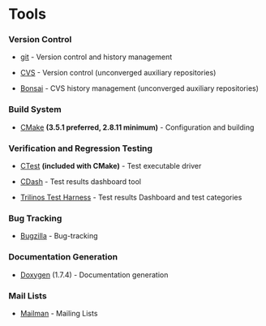 # Tools

### Version Control

+ [git](https://github.com/trilinos/Trilinos/wiki/Git) - Version control and history management

+ [CVS](https://software.sandia.gov//trilinos/developer/cvs.html) - Version control (unconverged auxiliary repositories)

+ [Bonsai](https://software.sandia.gov//trilinos/developer/bonsai.html) - CVS history management (unconverged auxiliary repositories)

### Build System

+ [CMake](https://github.com/trilinos/Trilinos/wiki/CMake) **(3.5.1 preferred, 2.8.11 minimum)** - Configuration and building

### Verification and Regression Testing

+ [CTest](https://cmake.org/) **(included with CMake)** - Test executable driver

+ [CDash](http://www.cdash.org/) - Test results dashboard tool

+ [Trilinos Test Harness](https://github.com/trilinos/Trilinos/wiki/Testing) - Test results Dashboard and test categories

### Bug Tracking

+ [Bugzilla](https://software.sandia.gov//trilinos/developer/bugzilla.html) - Bug-tracking

### Documentation Generation

+ [Doxygen](https://github.com/trilinos/Trilinos/wiki/Doxygen) (1.7.4) - Documentation generation

### Mail Lists

+ [Mailman](https://github.com/trilinos/Trilinos/wiki/Mail-Lists) - Mailing Lists
 